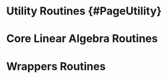 Utility Routines          {#PageUtility}
================

Core Linear Algebra Routines
============================

Wrappers Routines
=================
